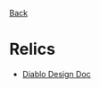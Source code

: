 [Back](design.md)
# Relics
 * [Diablo Design Doc](http://kotaku.com/read-diablos-original-pitch-document-1766059905)
